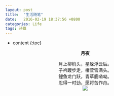 ```yaml
---
layout: post
title:  "生活随笔"
date:   2016-02-19 18:37:56 +0800
categories: Life
tags: 诗篇
---
```


* content
{:toc}

**<center>月夜</center>**

<center>月上柳梢头，星躲浮云后。</center>
<center>子衿踱步走，椿萱雪满头。</center>
<center>鲤鱼龙门跃，青草鹿呦呦。</center>
<center>忍得一时劲，愿将苦作舟。</center>

<div align="center"><img src="http://www.52shici.com/upload/works/41262/679272.jpg?r=3"></div>